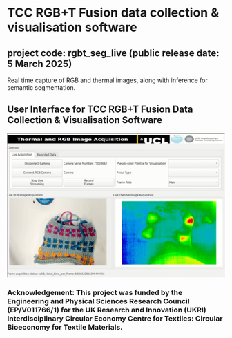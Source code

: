 # TCC RGB+T Fusion data collection & visualisation software
## project code: rgbt_seg_live (public release date: 5 March 2025)
Real time capture of RGB and thermal images, along with inference for semantic segmentation.

## User Interface for TCC RGB+T Fusion Data Collection & Visualisation Software

<img src="images/image.png" alt="User interface for TCC RGB+T Fusion data collection & visualisation software" width=720/>

### Acknowledgement: This project was funded by the Engineering and Physical Sciences Research Council (EP/V011766/1) for the UK Research and Innovation (UKRI) Interdisciplinary Circular Economy Centre for Textiles: Circular Bioeconomy for Textile Materials.
